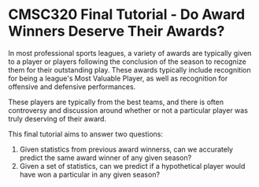 # CMSC320 Final Tutorial - Do Award Winners Deserve Their Awards?

In most professional sports leagues, a variety of awards are typically given to a player or players following the conclusion of the season to recognize them for their outstanding play.
These awards typically include recognition for being a league's Most Valuable Player, as well as recognition for offensive and defensive performances.

These players are typically from the best teams, and there is often controversy and discussion around whether or not a particular player was truly deserving of their award.

This final tutorial aims to answer two questions:

1. Given statistics from previous award winnerss, can we accurately predict the same award winner of any given season?
2. Given a set of statistics, can we predict if a hypothetical player would have won a particular in any given season?
